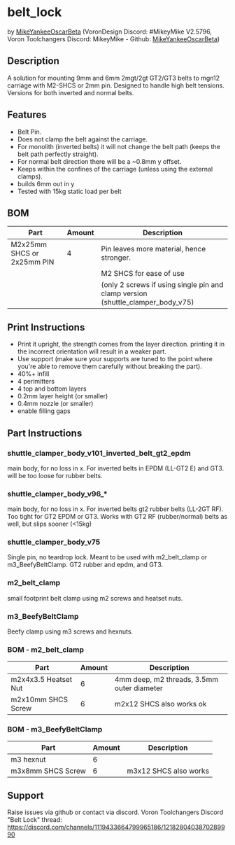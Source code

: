 # belt_lock
by [MikeYankeeOscarBeta](https://github.com/MikeYankeeOscarBeta/) (VoronDesign Discord: #MikeyMike V2.5796, Voron Toolchangers Discord: MikeyMike - Github: [MikeYankeeOscarBeta](https://github.com/MikeYankeeOscarBeta/StealthChanger))

## Description
A solution for mounting 9mm and 6mm 2mgt/2gt GT2/GT3 belts to mgn12 carriage with M2-SHCS or 2mm pin. Designed to handle high belt tensions.
Versions for both inverted and normal belts.

## Features
- Belt Pin.
- Does not clamp the belt against the carriage.
- For monolith (inverted belts) it will not change the belt path (keeps the belt path perfectly straight).
- For normal belt direction there will be a ~0.8mm y offset.
- Keeps within the confines of the carriage (unless using the external clamps).
- builds 6mm out in y
- Tested with 15kg static load per belt

## BOM
| Part                        | Amount    | Description                                                                      |
|-----------------------------|-----------|----------------------------------------------------------------------------------|
| M2x25mm SHCS or 2x25mm PIN  | 4         |  Pin leaves more material, hence stronger.                                       |
|                             |           |  M2 SHCS for ease of use                                                         |
|                             |           |  (only 2 screws if using single pin and clamp version (shuttle_clamper_body_v75) |

## Print Instructions
- Print it upright, the strength comes from the layer direction. printing it in the incorrect orientation will result in a weaker part.  
- Use support (make sure your supports are tuned to the point where you're able to remove them carefully without breaking the part).  
- 40%+ infill  
- 4 perimitters  
- 4 top and bottom layers  
- 0.2mm layer height  (or smaller)
- 0.4mm nozzle (or smaller)
- enable filling gaps

## Part Instructions
### shuttle_clamper_body_v101_inverted_belt_gt2_epdm
main body, for no loss in x.
For inverted belts in EPDM (LL-GT2 E) and GT3. will be too loose for rubber belts. 

### shuttle_clamper_body_v96_*
main body, for no loss in x.
For inverted belts gt2 rubber belts (LL-2GT RF). Too tight for GT2 EPDM or GT3.
Works with GT2 RF (rubber/normal) belts as well, but slips sooner (<15kg)

### shuttle_clamper_body_v75
Single pin, no teardrop lock.
Meant to be used with m2_belt_clamp or m3_BeefyBeltClamp.
GT2 rubber and epdm, and GT3.

### m2_belt_clamp
small footprint belt clamp using m2 screws and heatset nuts.

### m3_BeefyBeltClamp
Beefy clamp using m3 screws and hexnuts.

### BOM - m2_belt_clamp
| Part                        | Amount    | Description                                                      |
|-----------------------------|-----------|------------------------------------------------------------------|
| m2x4x3.5 Heatset Nut         | 6        |  4mm deep, m2 threads, 3.5mm outer diameter                      |
| m2x10mm SHCS Screw           | 6        |  m2x12 SHCS also works ok                                        |

### BOM - m3_BeefyBeltClamp
| Part                        | Amount    | Description                                                      |
|-----------------------------|-----------|------------------------------------------------------------------|
| m3 hexnut                   | 6        |                                                                   |
| m3x8mm SHCS Screw           | 6        | m3x12 SHCS also works                                             |

## Support
Raise issues via github or contact via discord.
Voron Toolchangers Discord "Belt Lock" thread: https://discord.com/channels/1119433664799965186/1218280403870289990